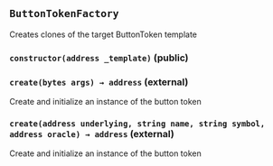 ## `ButtonTokenFactory`



Creates clones of the target ButtonToken template



### `constructor(address _template)` (public)





### `create(bytes args) → address` (external)



Create and initialize an instance of the button token

### `create(address underlying, string name, string symbol, address oracle) → address` (external)



Create and initialize an instance of the button token



